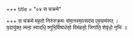 +++
title = "०४ स चक्रमे"

+++
स च॑क्रमे मह॒तो निरु॑रुक्र॒मः स॑मा॒नस्मा॒त्सद॑स एव॒याम॑रुत् ।  
य॒दायु॑क्त॒ त्मना॒ स्वादधि॒ ष्णुभि॒र्विष्प॑र्धसो॒ विम॑हसो॒ जिगा॑ति॒ शेवृ॑धो॒ नृभिः॑ ॥